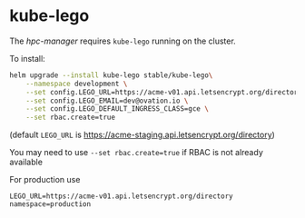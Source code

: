 # kube-lego

The _hpc-manager_ requires `kube-lego` running on the cluster.

To install:
```bash
helm upgrade --install kube-lego stable/kube-lego\
    --namespace development \
    --set config.LEGO_URL=https://acme-v01.api.letsencrypt.org/directory \
    --set config.LEGO_EMAIL=dev@ovation.io \
    --set config.LEGO_DEFAULT_INGRESS_CLASS=gce \
    --set rbac.create=true 
```

(default `LEGO_URL` is https://acme-staging.api.letsencrypt.org/directory)

You may need to use `--set rbac.create=true` if RBAC is not already available

For production use
```
LEGO_URL=https://acme-v01.api.letsencrypt.org/directory
namespace=production
```
